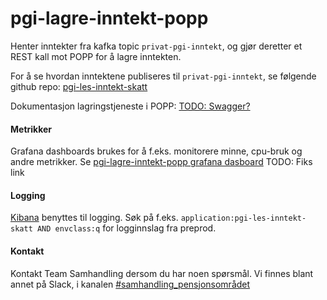 # pgi-lagre-inntekt-popp
Henter inntekter fra kafka topic ```privat-pgi-inntekt```, og gjør deretter et REST kall mot POPP for å lagre inntekten.

For å se hvordan inntektene publiseres til ```privat-pgi-inntekt```, se følgende github repo: [pgi-les-inntekt-skatt](https://github.com/navikt/pgi-les-inntekt-skatt/)

Dokumentasjon lagringstjeneste i POPP: [TODO: Swagger?]()

#### Metrikker
Grafana dashboards brukes for å f.eks. monitorere minne, cpu-bruk og andre metrikker.
Se [pgi-lagre-inntekt-popp grafana dasboard](https://grafana.adeo.no/) TODO: Fiks link

#### Logging
[Kibana](https://logs.adeo.no/app/kibana) benyttes til logging. Søk på f.eks. ```application:pgi-les-inntekt-skatt AND envclass:q``` for logginnslag fra preprod.


#### Kontakt
Kontakt Team Samhandling dersom du har noen spørsmål. Vi finnes blant annet på Slack, i kanalen [#samhandling_pensjonsområdet](https://nav-it.slack.com/archives/CQ08JC3UG)

